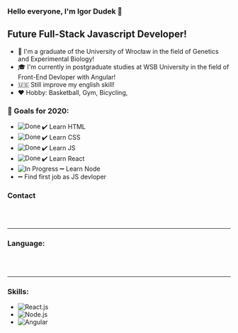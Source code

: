 ### Hello everyone, I'm Igor Dudek 👋

## Future Full-Stack Javascript Developer!

- :school: I'm a graduate of the University of Wrocław in the field of Genetics and Experimental Biology!
- :mortar_board: I'm currently in postgraduate studies at WSB University in the field of Front-End Devloper with Angular!
- :us: Still improve my english skill!
- :hearts: Hobby: Basketball, Gym, Bicycling,

### :pushpin: Goals for 2020:

- :heavy_check_mark: Learn HTML <img align="left" alt="Done" src="https://progress-bar.dev/99/?title=done" />
- :heavy_check_mark: Learn CSS <img align="left" alt="Done" src="https://progress-bar.dev/99/?title=done" />
- :heavy_check_mark: Learn JS <img align="left" alt="Done" src="https://progress-bar.dev/99/?title=done" />
- :heavy_check_mark: Learn React <img align="left" alt="Done" src="https://progress-bar.dev/99/?title=done" />
- :heavy_minus_sign: Learn Node <img align="left" alt="In Progress" src="https://progress-bar.dev/50/?title=In_Progress" />
- :heavy_minus_sign: Find first job as JS devloper

### Contact

  <br />
  <br />

---

### Language:

<br />
<br />

---

### Skills:

- <img align="left" alt="React.js" src="https://progress-bar.dev/75/?title=React&width=200" />
  <br />
- <img align="left" alt="Node.js" src="https://progress-bar.dev/60/?title=Node.js&width=200" />
  <br />
- <img align="left" alt="Angular" src="https://progress-bar.dev/5/?title=Angular&width=200" />
